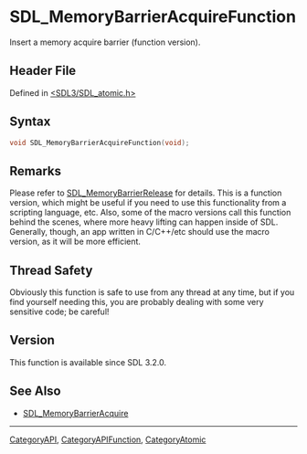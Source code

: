 # SDL_MemoryBarrierAcquireFunction

Insert a memory acquire barrier (function version).

## Header File

Defined in [<SDL3/SDL_atomic.h>](https://github.com/libsdl-org/SDL/blob/main/include/SDL3/SDL_atomic.h)

## Syntax

```c
void SDL_MemoryBarrierAcquireFunction(void);
```

## Remarks

Please refer to [SDL_MemoryBarrierRelease](SDL_MemoryBarrierRelease) for
details. This is a function version, which might be useful if you need to
use this functionality from a scripting language, etc. Also, some of the
macro versions call this function behind the scenes, where more heavy
lifting can happen inside of SDL. Generally, though, an app written in
C/C++/etc should use the macro version, as it will be more efficient.

## Thread Safety

Obviously this function is safe to use from any thread at any time, but if
you find yourself needing this, you are probably dealing with some very
sensitive code; be careful!

## Version

This function is available since SDL 3.2.0.

## See Also

- [SDL_MemoryBarrierAcquire](SDL_MemoryBarrierAcquire)






----
[CategoryAPI](CategoryAPI), [CategoryAPIFunction](CategoryAPIFunction), [CategoryAtomic](CategoryAtomic)

